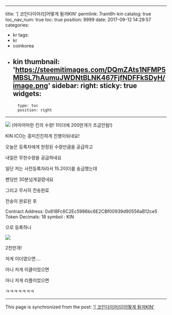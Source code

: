 
---
title: '[ 코인다이어리]어떻게 될까KIN'
permlink: 7ram6h-kin
catalog: true
toc_nav_num: true
toc: true
position: 9999
date: 2017-09-12 14:29:57
categories:
- kr
tags:
- kr
- coinkorea
- kin
thumbnail: 'https://steemitimages.com/DQmZAts1NFMP5MBSL7hAumuJWDNtBLNK467FjfNDFFkSDyH/image.png'
sidebar:
    right:
        sticky: true
widgets:
    -
        type: toc
        position: right
---


![](https://steemitimages.com/DQmZAts1NFMP5MBSL7hAumuJWDNtBLNK467FjfNDFFkSDyH/image.png)
(어마어마한 킨의 수량! 1이더에 200만개가 조금안됨!)


KIN ICO는 흥미진진하게 진행이되네요!


오늘은 등록자에게 한정된 수량만큼을 공급하고

내일은 무한수량을 공급하네요

일단 저는 사전등록자라서  15.2이더를 송금했는데

펜딩만 30분넘게걸렸네요

그리고 무사히 전송완료

전송이 완료된 후 

Contract Address:	0x818Fc6C2Ec5986bc6E2CBf00939d90556aB12ce5
Token Decimals: 	18
symbol : KIN

으로 등록하니

![](https://steemitimages.com/DQmYKEDQVJEPTsDtwr8mzMuaFePxa7roqg4FXTB1TF6DpnH/image.png)

2천만개!

저게 이더였으면....

아니 저게 이클이었으면

아니 저게 리플이었으면

ㅋㅋㅋㅋㅋㅋㅋ

- - -

This page is synchronized from the post: ['[ 코인다이어리]어떻게 될까KIN'](https://steemit.com/@virus707/7ram6h-kin)
